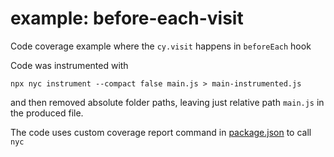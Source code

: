 # example: before-each-visit

Code coverage example where the `cy.visit` happens in `beforeEach` hook

Code was instrumented with

```shell
npx nyc instrument --compact false main.js > main-instrumented.js
```

and then removed absolute folder paths, leaving just relative path `main.js` in the produced file.

The code uses custom coverage report command in [package.json](package.json) to call `nyc`

